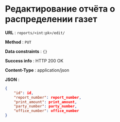 # Редактирование отчёта о распределении газет


**URL** : `reports/<int:pk>/edit/`

**Method** : `PUT` 

**Data constraints** : `{}`

**Success info** : HTTP 200 OK

**Content-Type** : application/json

**JSON** :
```json
{
    "id": id,
    "report_number": report_number,
    "print_amount": print_amount,
    "party_number": party_number,
    "office_number": office_number
}
```